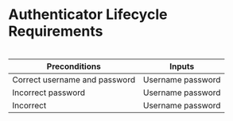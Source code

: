 # Authenticator Lifecycle Requirements<h1>

| Preconditions | Inputs |
| --- | --- |
| Correct username and password | Username password |
| Incorrect password | Username password |
| Incorrect | Username password |

